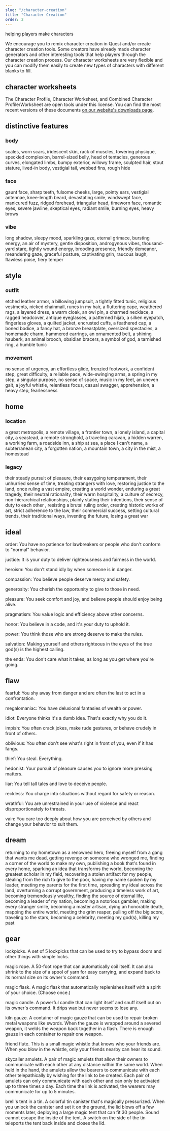 ```yaml
---
slug: "/character-creation"
title: "Character Creation"
order: 2
---
```


<div class="callout">
<span class="text-uppercase">helping players make characters</span>

We encourage you to remix character creation in Quest and/or create character creation tools. Some creators have already made character generators and other interesting tools that help players through the character creation process. Our character worksheets are very flexible and you can modify them easily to create new types of characters with different blanks to fill.
</div>

## character worksheets

The Character Profile, Character Worksheet, and Combined Character Profile/Worksheet are open tools under this license. You can find the most recent versions of these documents [on our website's downloads page](https://www.adventure.game/downloads).

## distinctive features

### body

scales, worn scars, iridescent skin, rack of muscles, towering physique, speckled complexion, barrel-sized belly, head of tentacles, generous curves, elongated limbs, bumpy exterior, willowy frame, sculpted hair, stout stature, lived-in body, vestigial tail, webbed fins, rough hide

### face

gaunt face, sharp teeth, fulsome cheeks, large, pointy ears, vestigial antennae, knee-length beard, devastating smile, windswept face, manicured fuzz, ridged forehead, triangular head, timeworn face, romantic eyes, severe jawline, skeptical eyes, radiant smile, burning eyes, heavy brows

### vibe

long shadow, sleepy mood, sparkling gaze, eternal grimace, bursting energy, an air of mystery, gentle disposition, androgynous vibes, thousand-yard stare, tightly wound energy, brooding presence, friendly demeanor, meandering gaze, graceful posture, captivating grin, raucous laugh, flawless poise, fiery temper

## style

### outfit

etched leather armor, a billowing jumpsuit, a tightly fitted tunic, religious vestments, nicked chainmail, runes in my hair, a fluttering cape, weathered rags, a layered dress, a warm cloak, an owl pin, a charmed necklace, a ragged headcover, antique eyeglasses, a patterned hijab, a silken eyepatch, fingerless gloves, a quilted jacket, encrusted cuffs, a feathered cap, a boned bodice, a fancy hat, a bronze breastplate, oversized spectacles, a homemade charm, hammered earrings, an ornamented belt, a shining hauberk, an animal brooch, obsidian bracers, a symbol of god, a tarnished ring, a humble tunic

### movement

no sense of urgency, an effortless glide, frenzied footwork, a confident step, great difficulty, a reliable pace, wide-swinging arms, a spring in my step, a singular purpose, no sense of space, music in my feet, an uneven gait, a joyful whistle, relentless focus, casual swagger, apprehension, a heavy step, fearlessness

## home

### location

a great metropolis, a remote village, a frontier town, a lonely island, a capital city, a seastead, a remote stronghold, a traveling caravan, a hidden warren, a working farm, a roadside inn, a ship at sea, a place I can't name, a subterranean city, a forgotten nation, a mountain town, a city in the mist, a homestead

### legacy

their steady pursuit of pleasure, their easygoing temperament, their unhurried sense of time, treating strangers with love, restoring justice to the land, once ruling a vast empire, creating a world wonder, enduring a great tragedy, their neutral rationality, their warm hospitality, a culture of secrecy, non-hierarchical relationships, plainly stating their intentions, their sense of duty to each other , resisting a brutal ruling order, creating historic works of art, strict adherence to the law, their commercial success, setting cultural trends, their traditional ways, inventing the future, losing a great war

## ideal

<span class="keywords">order</span>: You have no patience for lawbreakers or people who don't conform to "normal" behavior.

<span class="keywords">justice</span>: It is your duty to deliver righteousness and fairness in the world.

<span class="keywords">heroism</span>: You don't stand idly by when someone is in danger.

<span class="keywords">compassion</span>: You believe people deserve mercy and safety.

<span class="keywords">generosity</span>: You cherish the opportunity to give to those in need.

<span class="keywords">pleasure</span>: You seek comfort and joy, and believe people should enjoy being alive.

<span class="keywords">pragmatism</span>: You value logic and efficiency above other concerns.

<span class="keywords">honor</span>: You believe in a code, and it's your duty to uphold it.

<span class="keywords">power</span>: You think those who are strong deserve to make the rules.

<span class="keywords">salvation</span>: Making yourself and others righteous in the eyes of the true god(s) is the highest calling.

<span class="keywords">the ends</span>: You don't care what it takes, as long as you get where you're going.

## flaw

<span class="keywords">fearful</span>: You shy away from danger and are often the last to act in a confrontation.

<span class="keywords">megalomaniac</span>: You have delusional fantasies of wealth or power.

<span class="keywords">idiot</span>: Everyone thinks it's a dumb idea. That's exactly why you do it.

<span class="keywords">impish</span>: You often crack jokes, make rude gestures, or behave crudely in front of others.

<span class="keywords">oblivious</span>: You often don't see what's right in front of you, even if it has fangs.

<span class="keywords">thief</span>: You steal. Everything.

<span class="keywords">hedonist</span>: Your pursuit of pleasure causes you to ignore more pressing matters.

<span class="keywords">liar</span>: You tell tall tales and love to deceive people.

<span class="keywords">reckless</span>: You charge into situations without regard for safety or reason.

<span class="keywords">wrathful</span>: You are unrestrained in your use of violence and react disproportionately to threats.

<span class="keywords">vain</span>: You care too deeply about how you are perceived by others and change your behavior to suit them.

## dream

returning to my hometown as a renowned hero, freeing myself from a gang that wants me dead, getting revenge on someone who wronged me, finding a corner of the world to make my own, publishing a book that's found in every home, sparking an idea that transforms the world, becoming the greatest scholar in my field, recovering a stolen artifact for my people, stealing from the rich to give to the poor, having my name spoken by my leader, meeting my parents for the first time, spreading my ideal across the land, overturning a corrupt government, producing a timeless work of art, becoming tremendously wealthy, finding the source of eternal life, becoming a leader of my nation, becoming a notorious gambler, making every stranger smile, becoming a master artisan, dying an honorable death, mapping the entire world, meeting the grim reaper, pulling off the big score, traveling to the stars, becoming a celebrity, meeting my god(s), killing my past

## gear

<span class="keywords">lockpicks</span>. A set of 5 lockpicks that can be used to try to bypass doors and other things with simple locks.

<span class="keywords">magic rope</span>. A 50-foot rope that can automatically coil itself. It can also shrink to the size of a spool of yarn for easy carrying, and expand back to its normal size on its owner's command.

<span class="keywords">magic flask</span>. A magic flask that automatically replenishes itself with a spirit of your choice. (Choose once.)

<span class="keywords">magic candle</span>. A powerful candle that can light itself and snuff itself out on its owner's command. It drips wax but never seems to lose any.

<span class="keywords">kiln gauze</span>. A container of magic gauze that can be used to repair broken metal weapons like swords. When the gauze is wrapped around a severed weapon, it welds the weapon back together in a flash. There is enough gauze in each container to repair one weapon.

<span class="keywords">friend flute</span>. This is a small magic whistle that knows who your friends are. When you blow in the whistle, only your friends nearby can hear its sound.

<span class="keywords">skycaller amulets</span>. A pair of magic amulets that allow their owners to communicate with each other at any distance within the same world. When held in the hand, the amulets allow the bearers to communicate with each other telepathically by wishing for the link to be created. Each pair of amulets can only communicate with each other and can only be activated up to three times a day. Each time the link is activated, the wearers may communicate for up to 5 minutes.

<span class="keywords">brell's tent in a tin</span>. A colorful tin canister that's magically pressurized. When you unlock the canister and set it on the ground, the lid blows off a few moments later, deploying a large magic tent that can fit 30 people. Sound cannot escape the inside of the tent. A switch on the side of the tin teleports the tent back inside and closes the lid.
